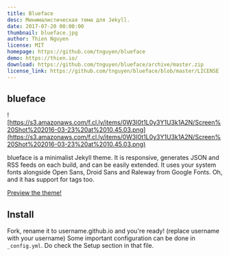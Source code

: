 ```yaml
---
title: Blueface
desc: Минималистическая тема для Jekyll.
date: 2017-07-20 00:00:00
thumbnail: blueface.jpg
author: Thien Nguyen
license: MIT
homepage: https://github.com/tnguyen/blueface
demo: https://thien.io/
download: https://github.com/tnguyen/blueface/archive/master.zip
license_link: https://github.com/tnguyen/blueface/blob/master/LICENSE
---
```

## blueface

![https://s3.amazonaws.com/f.cl.ly/items/0W3I0t1L0y3Y1U3k1A2N/Screen%20Shot%202016-03-23%20at%2010.45.03.png](https://s3.amazonaws.com/f.cl.ly/items/0W3I0t1L0y3Y1U3k1A2N/Screen%20Shot%202016-03-23%20at%2010.45.03.png)

blueface is a minimalist Jekyll theme. It is responsive, generates JSON and RSS feeds on each build, and can be easily extended. It uses your system fonts alongside Open Sans, Droid Sans and Raleway from Google Fonts. Oh, and it has support for tags too.

[Preview the theme!](http://thien.io/blueface)

## Install

Fork, rename it to username.github.io and you're ready! (replace username with your username) Some important configuration can be done in ``_config.yml``. Do check the Setup section in that file.